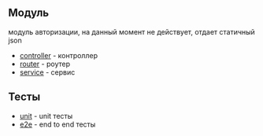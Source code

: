 ## Модуль
модуль авторизации, на данный момент не действует, отдает статичный json

- [controller](controller/auth.controller.js) - контроллер
- [router](router/auth.router.js) - роутер
- [service](service/auth.service.js) - сервис

## Тесты

- [unit](test/unit) - unit тесты
- [e2e](test/unit) - end to end тесты
